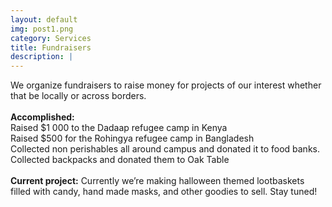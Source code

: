 ```yaml
---
layout: default
img: post1.png
category: Services
title: Fundraisers
description: |
---
```

  We organize fundraisers to raise money for projects of our interest whether that be locally or across borders.
  <br /><br />
  <b>Accomplished: </b>
  <br /> Raised $1 000 to the Dadaap refugee camp in Kenya
  <br /> Raised $500 for the Rohingya refugee camp in Bangladesh
  <br /> Collected non perishables all around campus and donated it to food banks.
  <br /> Collected backpacks and donated them to Oak Table
 <br /><br />
<b>Current project:</b>
Currently we’re making halloween themed lootbaskets filled with candy, hand made masks, and other goodies to sell. Stay tuned!